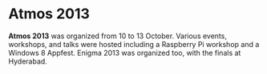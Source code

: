 <!-- TITLE: Atmos 2013 -->
<!-- SUBTITLE: A quick summary of Atmos 2013 -->

# Atmos 2013

**Atmos 2013**  was organized from 10 to 13 October. Various events, workshops, and talks were hosted including a Raspberry Pi workshop and a Windows 8 Appfest. Enigma 2013 was organized too, with the finals at Hyderabad.